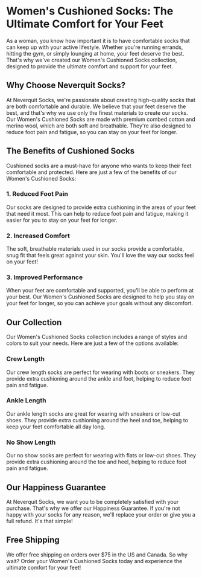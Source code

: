 # Women's Cushioned Socks: The Ultimate Comfort for Your Feet

As a woman, you know how important it is to have comfortable socks that can keep up with your active lifestyle. Whether you're running errands, hitting the gym, or simply lounging at home, your feet deserve the best. That's why we've created our Women's Cushioned Socks collection, designed to provide the ultimate comfort and support for your feet.

## Why Choose Neverquit Socks?

At Neverquit Socks, we're passionate about creating high-quality socks that are both comfortable and durable. We believe that your feet deserve the best, and that's why we use only the finest materials to create our socks. Our Women's Cushioned Socks are made with premium combed cotton and merino wool, which are both soft and breathable. They're also designed to reduce foot pain and fatigue, so you can stay on your feet for longer.

## The Benefits of Cushioned Socks

Cushioned socks are a must-have for anyone who wants to keep their feet comfortable and protected. Here are just a few of the benefits of our Women's Cushioned Socks:

### 1. Reduced Foot Pain

Our socks are designed to provide extra cushioning in the areas of your feet that need it most. This can help to reduce foot pain and fatigue, making it easier for you to stay on your feet for longer.

### 2. Increased Comfort

The soft, breathable materials used in our socks provide a comfortable, snug fit that feels great against your skin. You'll love the way our socks feel on your feet!

### 3. Improved Performance

When your feet are comfortable and supported, you'll be able to perform at your best. Our Women's Cushioned Socks are designed to help you stay on your feet for longer, so you can achieve your goals without any discomfort.

## Our Collection

Our Women's Cushioned Socks collection includes a range of styles and colors to suit your needs. Here are just a few of the options available:

### Crew Length

Our crew length socks are perfect for wearing with boots or sneakers. They provide extra cushioning around the ankle and foot, helping to reduce foot pain and fatigue.

### Ankle Length

Our ankle length socks are great for wearing with sneakers or low-cut shoes. They provide extra cushioning around the heel and toe, helping to keep your feet comfortable all day long.

### No Show Length

Our no show socks are perfect for wearing with flats or low-cut shoes. They provide extra cushioning around the toe and heel, helping to reduce foot pain and fatigue.

## Our Happiness Guarantee

At Neverquit Socks, we want you to be completely satisfied with your purchase. That's why we offer our Happiness Guarantee. If you're not happy with your socks for any reason, we'll replace your order or give you a full refund. It's that simple!

## Free Shipping

We offer free shipping on orders over $75 in the US and Canada. So why wait? Order your Women's Cushioned Socks today and experience the ultimate comfort for your feet!